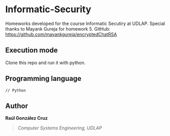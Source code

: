 # Informatic-Security
Homeworks developed for the course Informatic Secutiry at UDLAP. 
Special thanks to Mayank Gureja for homework 5. GitHub: https://github.com/mayankgureja/encryptedChatRSA


## Execution mode
Clone this repo and run it with python.

## Programming language
```[python]
// Python 
```

## Author
**Raúl González Cruz**
>*Computer Systems Engineering, UDLAP*
